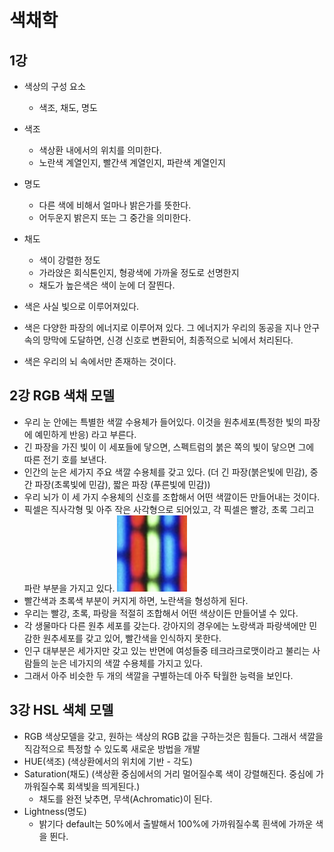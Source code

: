 # 색채학

## 1강

- 색상의 구성 요소

  - 색조, 채도, 명도

- 색조

  - 색상환 내에서의 위치를 의미한다.
  - 노란색 계열인지, 빨간색 계열인지, 파란색 계열인지

- 명도

  - 다른 색에 비해서 얼마나 밝은가를 뜻한다.
  - 어두운지 밝은지 또는 그 중간을 의미한다.

- 채도

  - 색이 강렬한 정도
  - 가라앉은 회식톤인지, 형광색에 가까울 정도로 선명한지
  - 채도가 높은색은 색이 눈에 더 잘띈다.

- 색은 사실 빛으로 이루어져있다.
- 색은 다양한 파장의 에너지로 이루어져 있다. 그 에너지가 우리의 동공을 지나 안구 속의 망막에 도달하면, 신경 신호로 변환되어, 최종적으로 뇌에서 처리된다.
- 색은 우리의 뇌 속에서만 존재하는 것이다.

## 2강 RGB 색채 모델

- 우리 눈 안에는 특별한 색깔 수용체가 들어있다. 이것을 원추세포(특정한 빛의 파장에 예민하게 반응) 라고 부른다.
- 긴 파장을 가진 빛이 이 세포들에 닿으면, 스펙트럼의 붉은 쪽의 빛이 닿으면 그에 따른 전기 호를 보낸다.
- 인간의 눈은 세가지 주요 색깔 수용체를 갖고 있다. (더 긴 파장(붉은빛에 민감), 중간 파장(초록빛에 민감), 짧은 파장 (푸른빛에 민감))
- 우리 뇌가 이 세 가지 수용체의 신호를 조합해서 어떤 색깔이든 만들어내는 것이다.
- 픽셀은 직사각형 및 아주 작은 사각형으로 되어있고, 각 픽셀은 빨강, 초록 그리고 파란 부분을 가지고 있다.
  ![](img/sh-12-12-14-32.png)
- 빨간색과 초록색 부분이 커지게 하면, 노란색을 형성하게 된다.
- 우리는 빨강, 초록, 파랑을 적절히 조합해서 어떤 색상이든 만들어낼 수 있다.
- 각 생물마다 다른 원추 세포를 갖는다. 강아지의 경우에는 노랑색과 파랑색에만 민감한 원추세포를 갖고 있어, 빨간색을 인식하지 못한다.
- 인구 대부분은 세가지만 갖고 있는 반면에 여성들중 테크라크로맷이라고 불리는 사람들의 눈은 네가지의 색깔 수용체를 가지고 있다.
- 그래서 아주 비슷한 두 개의 색깔을 구별하는데 아주 탁월한 능력을 보인다.

## 3강 HSL 색체 모델

- RGB 색상모델을 갖고, 원하는 색상의 RGB 값을 구하는것은 힘들다. 그래서 색깔을 직감적으로 특정할 수 있도록 새로운 방법을 개발
- HUE(색조) (색상환에서의 위치에 기반 - 각도)
- Saturation(채도) (색상환 중심에서의 거리 멀어질수록 색이 강렬해진다. 중심에 가까워질수록 회색빛을 띄게된다.)
  - 채도를 완전 낮추면, 무색(Achromatic)이 된다.
- Lightness(명도)
  - 밝기다 default는 50%에서 출발해서 100%에 가까워질수록 흰색에 가까운 색을 뛴다.
